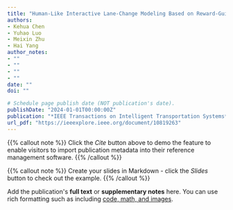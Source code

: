 ```yaml
---
title: "Human-Like Interactive Lane-Change Modeling Based on Reward-Guided Diffusive Predictor and Planner"
authors:
- Kehua Chen
- Yuhao Luo
- Meixin Zhu
- Hai Yang
author_notes:
- ""
- ""
- ""
- ""
date: ""
doi: ""

# Schedule page publish date (NOT publication's date).
publishDate: "2024-01-01T00:00:00Z"
publication: "*IEEE Transactions on Intelligent Transportation Systems*"
url_pdf: "https://ieeexplore.ieee.org/document/10819263"
---
```


{{% callout note %}}
Click the *Cite* button above to demo the feature to enable visitors to import publication metadata into their reference management software.
{{% /callout %}}

{{% callout note %}}
Create your slides in Markdown - click the *Slides* button to check out the example.
{{% /callout %}}

Add the publication's **full text** or **supplementary notes** here. You can use rich formatting such as including [code, math, and images](https://docs.hugoblox.com/content/writing-markdown-latex/).
